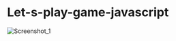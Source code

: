 # Let-s-play-game-javascript
![Screenshot_1](https://user-images.githubusercontent.com/71895811/131336708-3cfa8509-9e30-4383-a9cb-89ff90b0393e.png)

